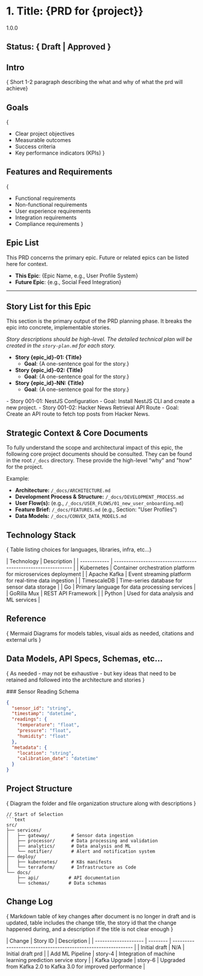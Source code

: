 # 1. Title: {PRD for {project}}

<version>1.0.0</version>

## Status: { Draft | Approved }

## Intro

{ Short 1-2 paragraph describing the what and why of what the prd will achieve}

## Goals

{

- Clear project objectives
- Measurable outcomes
- Success criteria
- Key performance indicators (KPIs)
  }

## Features and Requirements

{

- Functional requirements
- Non-functional requirements
- User experience requirements
- Integration requirements
- Compliance requirements
  }

## Epic List

This PRD concerns the primary epic. Future or related epics can be listed here for context.

- **This Epic**: {Epic Name, e.g., User Profile System}
- **Future Epic**: {e.g., Social Feed Integration}

---

## Story List for this Epic

This section is the primary output of the PRD planning phase. It breaks the epic into concrete, implementable stories.

_Story descriptions should be high-level. The detailed technical plan will be created in the `story-plan.md` for each story._

- **Story {epic_id}-01: {Title}**
  - **Goal**: {A one-sentence goal for the story.}
- **Story {epic_id}-02: {Title}**
  - **Goal**: {A one-sentence goal for the story.}
- **Story {epic_id}-NN: {Title}**
  - **Goal**: {A one-sentence goal for the story.}

<example>
- Story 001-01: NestJS Configuration
  - Goal: Install NestJS CLI and create a new project.
- Story 001-02: Hacker News Retrieval API Route
  - Goal: Create an API route to fetch top posts from Hacker News.
</example>

## Strategic Context & Core Documents

To fully understand the scope and architectural impact of this epic, the following core project documents should be consulted. They can be found in the root `/_docs` directory. These provide the high-level "why" and "how" for the project.

Example:

- **Architecture:** `/_docs/ARCHITECTURE.md`
- **Development Process & Structure:** `/_docs/DEVELOPMENT_PROCESS.md`
- **User Flow(s):** (e.g., `/_docs/USER_FLOWS/01_new_user_onboarding.md`)
- **Feature Brief:** `/_docs/FEATURES.md` (e.g., Section: "User Profiles")
- **Data Models:** `/_docs/CONVEX_DATA_MODELS.md`

## Technology Stack

{ Table listing choices for languages, libraries, infra, etc...}

  <example>
  | Technology | Description |
  | ------------ | ------------------------------------------------------------- |
  | Kubernetes | Container orchestration platform for microservices deployment |
  | Apache Kafka | Event streaming platform for real-time data ingestion |
  | TimescaleDB | Time-series database for sensor data storage |
  | Go | Primary language for data processing services |
  | GoRilla Mux | REST API Framework |
  | Python | Used for data analysis and ML services |
  </example>

## Reference

{ Mermaid Diagrams for models tables, visual aids as needed, citations and external urls }

## Data Models, API Specs, Schemas, etc...

{ As needed - may not be exhaustive - but key ideas that need to be retained and followed into the architecture and stories }

<example>
### Sensor Reading Schema

```json
{
  "sensor_id": "string",
  "timestamp": "datetime",
  "readings": {
    "temperature": "float",
    "pressure": "float",
    "humidity": "float"
  },
  "metadata": {
    "location": "string",
    "calibration_date": "datetime"
  }
}
```

</example>

## Project Structure

{ Diagram the folder and file organization structure along with descriptions }

<example>

````
// Start of Selection
```text
src/
├── services/
│   ├── gateway/        # Sensor data ingestion
│   ├── processor/      # Data processing and validation
│   ├── analytics/      # Data analysis and ML
│   └── notifier/       # Alert and notification system
├── deploy/
│   ├── kubernetes/     # K8s manifests
│   └── terraform/      # Infrastructure as Code
└── docs/
    ├── api/           # API documentation
    └── schemas/       # Data schemas
````

</example>

## Change Log

{ Markdown table of key changes after document is no longer in draft and is updated, table includes the change title, the story id that the change happened during, and a description if the title is not clear enough }

<example>
| Change               | Story ID | Description                                                   |
| -------------------- | -------- | ------------------------------------------------------------- |
| Initial draft        | N/A      | Initial draft prd                                             |
| Add ML Pipeline      | story-4  | Integration of machine learning prediction service story      |
| Kafka Upgrade        | story-6  | Upgraded from Kafka 2.0 to Kafka 3.0 for improved performance |
</example>
